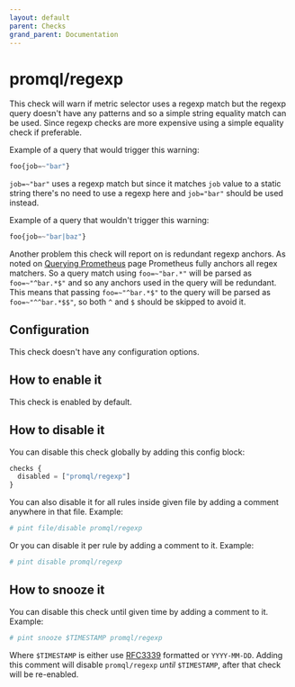 ```yaml
---
layout: default
parent: Checks
grand_parent: Documentation
---
```


# promql/regexp

This check will warn if metric selector uses a regexp match but the regexp query
doesn't have any patterns and so a simple string equality match can be used.
Since regexp checks are more expensive using a simple equality check if
preferable.

Example of a query that would trigger this warning:

```js
foo{job=~"bar"}
```

`job=~"bar"` uses a regexp match but since it matches `job` value to a static string
there's no need to use a regexp here and `job="bar"` should be used instead.

Example of a query that wouldn't trigger this warning:

```js
foo{job=~"bar|baz"}
```

Another problem this check will report on is redundant regexp anchors.
As noted on [Querying Prometheus](https://prometheus.io/docs/prometheus/latest/querying/basics/)
page Prometheus fully anchors all regex matchers.
So a query match using `foo=~"bar.*"` will be parsed as `foo=~"^bar.*$"` and
so any anchors used in the query will be redundant.
This means that passing `foo=~"^bar.*$"` to the query will be parsed as
`foo=~"^^bar.*$$"`, so both `^` and `$` should be skipped to avoid it.

## Configuration

This check doesn't have any configuration options.

## How to enable it

This check is enabled by default.

## How to disable it

You can disable this check globally by adding this config block:

```js
checks {
  disabled = ["promql/regexp"]
}
```

You can also disable it for all rules inside given file by adding
a comment anywhere in that file. Example:

```yaml
# pint file/disable promql/regexp
```

Or you can disable it per rule by adding a comment to it. Example:

```yaml
# pint disable promql/regexp
```

## How to snooze it

You can disable this check until given time by adding a comment to it. Example:

```yaml
# pint snooze $TIMESTAMP promql/regexp
```

Where `$TIMESTAMP` is either use [RFC3339](https://www.rfc-editor.org/rfc/rfc3339)
formatted  or `YYYY-MM-DD`.
Adding this comment will disable `promql/regexp` *until* `$TIMESTAMP`, after that
check will be re-enabled.
